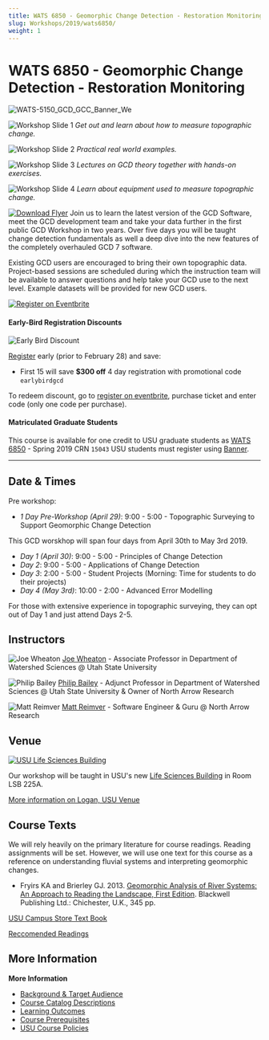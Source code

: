```yaml
---
title: WATS 6850 - Geomorphic Change Detection - Restoration Monitoring
slug: Workshops/2019/wats6850/
weight: 1
---
```


#  WATS 6850 - Geomorphic Change Detection - Restoration Monitoring

![WATS-5150_GCD_GCC_Banner_We](/img/workshops/WATS-6850_GCD_GCC_Banner_Bl.png)

![Workshop Slide 1](/img/workshops/carousel/01_river.png)
*Get out and learn about how to measure topographic change.*

![Workshop Slide 2](/img/workshops/carousel/02_teaching.png)
*Practical real world examples.*

![Workshop Slide 3](/img/workshops/carousel/03_classroom.png)
*Lectures on GCD theory together with hands-on exercises.*

![Workshop Slide 4](/img/workshops/carousel/04_totalstation.png)
*Learn about equipment used to measure topographic change.*

[![Download Flyer](/img/gcd_workshop_flyer_thumb.png)](/img/gcd_workshop_flyer_thumb.png)
Join us to learn the latest version of the GCD Software, meet the GCD development team and take your data further in the first public GCD Workshop in two years.
Over five days you will be taught change detection fundamentals as well a deep dive into the new features of the completely overhauled GCD 7 software. 

Existing GCD users are encouraged to bring their own topographic data. Project-based sessions are scheduled during which the instruction team will be available to answer questions
and help take your GCD use to the next level. Example datasets will be provided for new GCD users.


[![Register on Eventbrite](https://www.eventbrite.com/custombutton?eid=55409760084)](https://www.eventbrite.com/e/geomorphic-change-detection-workshop-tickets-55409760084?ref=ebtn)


#### Early-Bird Registration Discounts
![Early Bird Discount](/img/workshops/early-bird-discount-100.png)


[Register](https://www.eventbrite.com/e/geomorphic-change-detection-workshop-tickets-55409760084?aff=gcdwebsite) early (prior to February 28) and save:

- First 15 will save **$300 off** 4 day registration with promotional code `earlybirdgcd`


To redeem discount, go to [register on eventbrite](https://www.eventbrite.com/e/geomorphic-change-detection-workshop-tickets-55409760084?aff=gcdwebsite), purchase ticket and enter code (only one code per purchase).



#### Matriculated Graduate Students
This course is available for one credit to USU graduate students as [WATS 6850](/Workshops/2019/wats6850/) - Spring 2019 CRN `15043` USU students must register using [Banner](http://ssb.banner.usu.edu/).

-----
## Date & Times 

Pre workshop:
- *1 Day Pre-Workshop (April 29)*: 9:00 - 5:00 - Topographic Surveying to Support Geomorphic Change Detection

This GCD worskhop will span four days from April 30th to May 3rd 2019.
- *Day 1 (April 30)*: 9:00 - 5:00 - Principles of Change Detection
- *Day 2*: 9:00 - 5:00 - Applications of Change Detection
- *Day 3*: 2:00 - 5:00 - Student Projects (Morning: Time for students to do their projects)
- *Day 4 (May 3rd)*: 10:00 - 2:00 - Advanced Error Modelling 

For those with extensive experience in topographic surveying, they can opt out of Day 1 and just attend Days 2-5. 

## Instructors


![Joe Wheaton](/img/people/Wheaton_round.png)
[Joe Wheaton](http://joewheaton.org) - Associate Professor in Department of Watershed Sciences @ Utah State University

![Philip Bailey](/img/people/Phlip_round.png)
[Philip Bailey](http://northarrowresearch.com/#people) - Adjunct Professor in Department of Watershed Sciences @ Utah State University & Owner of North Arrow Research

![Matt Reimver](/img/people/Matt_round.png)
[Matt Reimver](http://northarrowresearch.com/#people) - Software Engineer & Guru @ North Arrow Research

## Venue


[![USU Life Sciences Building](https://bloximages.chicago2.vip.townnews.com/hjnews.com/content/tncms/assets/v3/editorial/f/c4/fc40f21f-05be-5b91-9763-6d5e3bd4fa26/58e2e2110efe8.image.jpg?resize=400%2C253)](https://www.usu.edu/map/index.cfm?id=695)

Our workshop will be taught in USU's new [Life Sciences Building](https://www.usu.edu/map/index.cfm?id=695) in Room LSB 225A.


[More information on Logan, USU Venue](/Workshops/About/logan-venue)

## Course Texts

We will rely heavily on the primary literature for course readings. Reading assignments will be set. However, we will use one  text for this course as a reference on understanding fluvial systems and interpreting geomorphic changes.  

- Fryirs KA and Brierley GJ. 2013. [Geomorphic Analysis of River Systems: An Approach to Reading the Landscape, First Edition](https://www.amazon.com/Geomorphic-Analysis-River-Systems-Landscape/dp/1405192747/ref=sr_1_fkmr0_1?s=books&ie=UTF8&qid=1480609837&sr=1-1-fkmr0&keywords=The+Beaver+Geomorphic+Analysis+of+River+Systems%3A+An+Approach+to+Reading+the+Landscape). Blackwell Publishing Ltd.: Chichester, U.K., 345 pp. 


[USU Campus Store Text Book](https://usu.verbacompare.com/comparison?id=615110)

[Reccomended Readings](/Workshops/About/text-readings)

## More Information


**More Information**

- [Background & Target Audience](/Workshops/About/background)
- [Course Catalog Descriptions](/Workshops/About/how-to-register)
- [Learning Outcomes](/Workshops/About/primary-learning-outcomes.html)
- [Course Prerequisites](/Workshops/About/wsprerequisites)
- [USU Course Policies](/Workshops/About/usucoursepolices)
